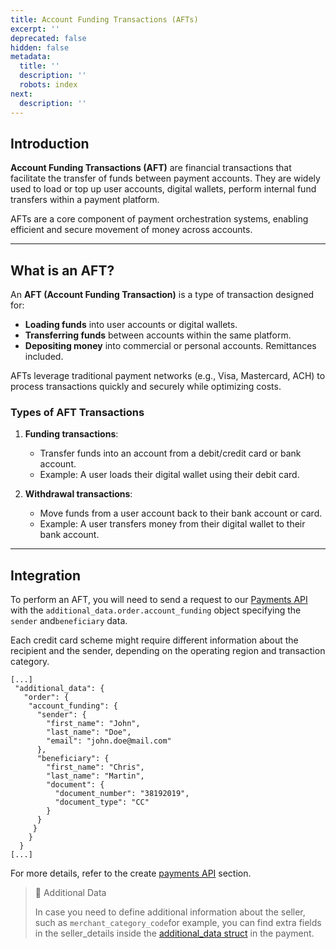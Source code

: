 ```yaml
---
title: Account Funding Transactions (AFTs)
excerpt: ''
deprecated: false
hidden: false
metadata:
  title: ''
  description: ''
  robots: index
next:
  description: ''
---
```

## Introduction

**Account Funding Transactions (AFT)** are financial transactions that facilitate the transfer of funds between payment accounts. They are widely used to load or top up user accounts, digital wallets, perform internal fund transfers within a payment platform.

AFTs are a core component of payment orchestration systems, enabling efficient and secure movement of money across accounts.

***

## What is an AFT?

An **AFT (Account Funding Transaction)** is a type of transaction designed for:

* **Loading funds** into user accounts or digital wallets.
* **Transferring funds** between accounts within the same platform. 
* **Depositing money** into commercial or personal accounts. Remittances included.

AFTs leverage traditional payment networks (e.g., Visa, Mastercard, ACH) to process transactions quickly and securely while optimizing costs.

### Types of AFT Transactions

1. **Funding transactions**:
   * Transfer funds into an account from a debit/credit card or bank account.
   * Example: A user loads their digital wallet using their debit card.

2. **Withdrawal transactions**:
   * Move funds from a user account back to their bank account or card.
   * Example: A user transfers money from their digital wallet to their bank account.

***

## Integration

To perform an AFT, you will need to send a request to our [Payments API](ref:create-payment) with the `additional_data.order.account_funding` object specifying the `sender` and`beneficiary` data.

Each credit card scheme might require different information about the recipient and the sender, depending on the operating region and transaction category.

```Text Example
[...]
 "additional_data": {
   "order": {
    "account_funding": {
      "sender": {
        "first_name": "John",
        "last_name": "Doe",
        "email": "john.doe@mail.com"
      },
      "beneficiary": {
        "first_name": "Chris",
        "last_name": "Martin",
        "document": {
          "document_number": "38192019",
          "document_type": "CC"
        }
      }
     }
    }
  }
[...]
```

For more details, refer to the create [payments API](ref:create-payment) section.

> 📘 Additional Data
>
> In case you need to define additional information about the seller, such as `merchant_category_code`for example, you can find extra fields in the seller\_details inside the [additional\_data struct](ref:the-payment-object) in the payment.
